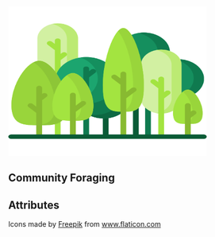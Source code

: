 <img src="https://github.com/foraging/application/raw/master/resources/images/logo.png" height="300px" width="400" alt="Logo">

## Community Foraging


## Attributes

<div>Icons made by <a href="http://www.freepik.com/" title="Freepik">Freepik</a> from <a href="https://www.flaticon.com/" title="Flaticon">www.flaticon.com</a></div>